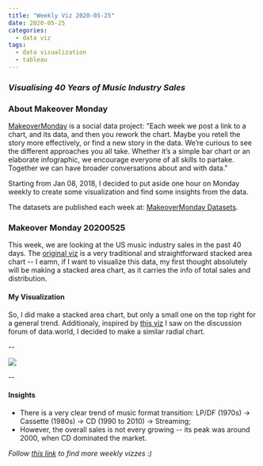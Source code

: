 ```yaml
---
title: "Weekly Viz 2020-05-25"
date: 2020-05-25
categories:
  - data viz
tags:
  - data visualization
  - tableau
---
```


### *Visualising 40 Years of Music Industry Sales*


### About Makeover Monday

[MakeoverMonday](http://www.makeovermonday.co.uk/) is a social data project:
"Each week we post a link to a chart, and its data, and then you rework the chart.
Maybe you retell the story more effectively, or find a new story in the data.
We’re curious to see the different approaches you all take. Whether it’s a simple bar chart or an elaborate infographic, we encourage everyone of all skills to partake.
Together we can have broader conversations about and with data."

Starting from Jan 08, 2018, I decided to put aside one hour on Monday weekly to create some visualization and find some insights from the data.

The datasets are published each week at: [MakeoverMonday Datasets](http://www.makeovermonday.co.uk/data/).

### Makeover Monday 20200525

This week, we are looking at the US music industry sales in the past 40 days. The [original viz](https://www.visualcapitalist.com/music-industry-sales/) is a very traditional and straightforward stacked area chart -- I eamn, if I want to visualize this data, my first thought absolutely will be making a stacked area chart, as it carries the info of total sales and distribution.  

#### My Visualization

So, I did make a stacked area chart, but only a small one on the top right for a general trend. Additionaly, inspired by [this viz](https://public.tableau.com/profile/amarsingh#!/vizhome/40YearsofMusicIndustrySales_15903231760450/40YearsofMusicIndustrySales) I saw on the discussion forum of data.world, I decided to make a similar radial chart.  

--  

<div class='tableauPlaceholder' id='viz1590448448187' style='position: relative'>
<noscript><a href='#'>
  <img alt=' ' src='https:&#47;&#47;public.tableau.com&#47;static&#47;images&#47;Ma&#47;MakeOverMonday202052540YearsofMusicIndustrySales&#47;40YearsofMusicIndustrySales&#47;1_rss.png' style='border: none' />
</a></noscript>
<object class='tableauViz'  style='display:none;'>
  <param name='host_url' value='https%3A%2F%2Fpublic.tableau.com%2F' /> 
  <param name='embed_code_version' value='3' />
  <param name='site_root' value='' />
  <param name='name' value='MakeOverMonday202052540YearsofMusicIndustrySales&#47;40YearsofMusicIndustrySales' />
  <param name='tabs' value='no' />
  <param name='toolbar' value='yes' />
  <param name='static_image' value='https:&#47;&#47;public.tableau.com&#47;static&#47;images&#47;Ma&#47;MakeOverMonday202052540YearsofMusicIndustrySales&#47;40YearsofMusicIndustrySales&#47;1.png' /> 
  <param name='animate_transition' value='yes' />
  <param name='display_static_image' value='yes' />
  <param name='display_spinner' value='yes' />
  <param name='display_overlay' value='yes' />
  <param name='display_count' value='yes' />
  <param name='filter' value='publish=yes' />
</object></div>             
<script type='text/javascript'>       
  var divElement = document.getElementById('viz1590448448187');         
  var vizElement = divElement.getElementsByTagName('object')[0];  
  if ( divElement.offsetWidth > 800 ) { vizElement.style.width='700px';vizElement.style.height='777px';} else if ( divElement.offsetWidth > 500 ) { vizElement.style.width='700px';vizElement.style.height='777px';} else { vizElement.style.width='100%';vizElement.style.height='727px';}       
  var scriptElement = document.createElement('script');            
  scriptElement.src = 'https://public.tableau.com/javascripts/api/viz_v1.js';       
  vizElement.parentNode.insertBefore(scriptElement, vizElement);           
  </script>
  
  
--  

#### Insights
* There is a very clear trend of music format transition: LP/DF (1970s) -> Cassette (1980s) -> CD (1990 to 2010) -> Streaming;  
* However, the overall sales is not every growing -- its peak was around 2000, when CD dominated the market.  


*Follow [this link](https://yudong-94.github.io/personal-website/project/MakeOverMonday2020/) to find more weekly vizzes :)*